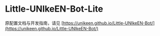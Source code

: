 # Little-UNIkeEN-Bot-Lite

原配置文档与开发指南，请见 [https://unikeen.github.io/Little-UNIkeEN-Bot/](https://unikeen.github.io/Little-UNIkeEN-Bot/)

